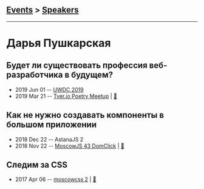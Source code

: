 ## [Events](../README.md) > [Speakers](../speakers.md)
---

# Дарья Пушкарская

## Будет ли существовать профессия веб-разработчика в будущем?
- 2019 Jun 01 -- [UWDC 2019](https://youtu.be/0Ol1XHk3vsA)    
- 2019 Mar 21 -- [Tver.io Poetry Meetup](https://youtu.be/1xerBSAwMEI)  | [:notebook:](http://tver.io/meetup/2019/03-poetry/slides/2019-tver-io-poetry-pushkarskaya.pdf)  
## Как не нужно создавать компоненты в большом приложении
- 2018 Dec 22 -- AstanaJS 2    
- 2018 Nov 22 -- [MoscowJS 43 DomClick](https://youtu.be/vhHrHdtv7Po?t=2162)  | [:notebook:](https://cloud.mail.ru/public/JzW6/2uwWPHurY)  
## Следим за CSS
- 2017 Apr 06 -- [moscowcss 2](https://www.youtube.com/watch?v=67ZnhTpsH-Y)  | [:notebook:](http://slides.com/d_pushkarskaya/css#/)  
